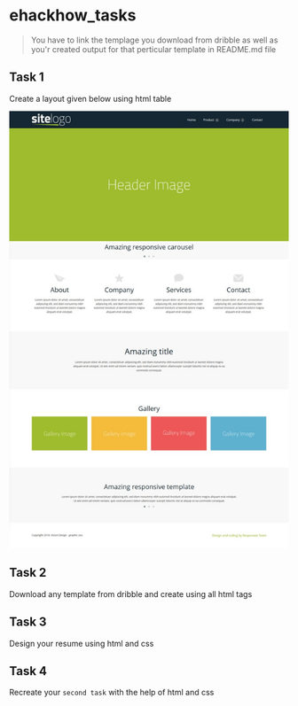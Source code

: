 # ehackhow_tasks

> You have to link the templage you download from dribble as well as you'r created output for that perticular template in README.md file

## Task 1

Create a layout given below using html table

![Task 1](img/layout1.jpg)

## Task 2

Download any template from dribble and create using all html tags

## Task 3

Design your resume using html and css

## Task 4

Recreate your `second task` with the help of html and css
